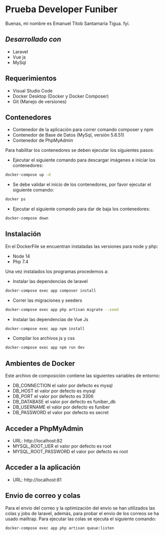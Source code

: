 # Prueba Developer Funiber

Buenas, mi nombre es Emanuel Titob Santamaría Tigua.
fyi.

## _Desarrollado con_

- Laravel
- Vue js
- MySql

## Requerimientos

- Visual Studio Code
- Docker Desktop (Docker y Docker Composer)
- Git (Manejo de versiones)

## Contenedores
- Contenedor de la aplicación para correr comando composer y npm
- Contenedor de Base de Datos (MySql, versión 5.6.51)
- Contenedor de PhpMyAdmin

Para habilitar los contenedores se deben ejecutar los siguientes pasos:

-  Ejecutar el siguiente comando para descargar imágenes e iniciar los contenedores:
  ```sh
docker-compose up -d
```
-  Se debe validar el inicio de los contenedores, por favor ejecutar el siguiente comando:
  ```sh
 docker ps
```
-  Ejecutar el siguiente comando para dar de baja los contenedores:
  ```sh
docker-compose down
```
## Instalación
En el DockerFile se encuentran instaladas las versiones para node y php: 
- Node 14 
- Php 7.4

Una vez instalados los programas procedemos a:
- Instalar las dependencias de laravel
```sh
docker-compose exec app composer install
```
- Correr las migraciones y seeders
```sh
docker-compose exec app php artisan migrate --seed
```
- Instalar las dependencias de Vue Js
```sh
docker-compose exec app npm install
``` 
- Compilar los archivos js y css
```sh
docker-compose exec app npm run dev
``` 
## Ambientes de Docker
Este archivo de composición contiene las siguientes variables de entorno:
- DB_CONNECTION el valor por defecto es mysql
- DB_HOST el valor por defecto es mysql
- DB_PORT el valor por defecto es 3306
- DB_DATABASE el valor por defecto es funiber_db
- DB_USERNAME el valor por defecto es funiber
- DB_PASSWORD el valor por defecto es secret

## Acceder a PhpMyAdmin
- URL: http://localhost:82
- MYSQL_ROOT_UER el valor por defecto es root
- MYSQL_ROOT_PASSWORD el valor por defecto es root

## Acceder a la aplicación 
- URL: http://localhost:81

## Envio de correo y colas
Para el envio del correo y la optimización del envio se han utilizados las colas y jobs de laravel, además, para probar el envio de los correos se ha usado mailtrap. 
Para ejecutar las colas se ejecuta el siguiente comando: 
```sh
docker-compose exec app php artisan queue:listen
```

